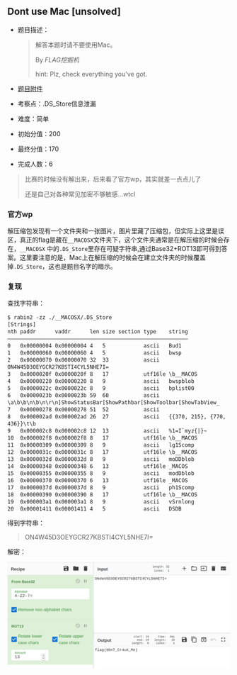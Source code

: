 ## Dont use Mac [unsolved]

- 题目描述：

  > 解答本题时请不要使用Mac。 
  >
  > By *FLAG挖掘机*
  >
  > hint: Plz, check everything you've got.	

 - [题目附件](https://cdn.jsdelivr.net/gh/SignorMercurio/MetasequoiaCTF@master/Misc/Don'tUseMac/attachment.zip)

 - 考察点：.DS_Store信息泄漏

 - 难度：简单

 - 初始分值：200

 - 最终分值：170

 - 完成人数：6

> 比赛的时候没有解出来，后来看了官方wp，其实就差一点点儿了
>
> 还是自己对各种常见加密不够敏感...wtcl

### 官方wp

解压缩包发现有一个文件夹和一张图片，图片里藏了压缩包，但实际上这里是误区，真正的flag是藏在`__MACOSX`文件夹下，这个文件夹通常是在解压缩的时候会存在，`__MACOSX` 中的`.DS_Store`里存在可疑字符串,通过Base32+ROT13即可得到答案。这里要注意的是，Mac上在解压缩的时候会在建立文件夹的时候覆盖掉`.DS_Store`，这也是题目名字的暗示。

### 复现

查找字符串：

```shell
$ rabin2 -zz ./__MACOSX/.DS_Store 
[Strings]
nth paddr      vaddr      len size section type    string
―――――――――――――――――――――――――――――――――――――――――――――――――――――――――
0   0x00000004 0x00000004 4   5            ascii   Bud1
1   0x00000060 0x00000060 4   5            ascii   bwsp
2   0x00000070 0x00000070 32  33           ascii   ON4W45D3OEYGCR27KBSTI4CYL5NHE7I=
3   0x0000020f 0x0000020f 8   17           utf16le \b__MACOS
4   0x00000220 0x00000220 8   9            ascii   bwspblob
5   0x0000022c 0x0000022c 8   9            ascii   bplist00
6   0x0000023b 0x0000023b 59  60           ascii   \a\b\b\n\b\n\r\n]ShowStatusBar[ShowPathbar[ShowToolbar[ShowTabView_
7   0x00000278 0x00000278 51  52           ascii   
8   0x000002ad 0x000002ad 26  27           ascii   {{370, 215}, {770, 436}}\t\b
9   0x000002c8 0x000002c8 12  13           ascii   %1=I`myz{|}~
10  0x000002f8 0x000002f8 8   17           utf16le \b__MACOS
11  0x00000309 0x00000309 8   9            ascii   lg1Scomp
12  0x0000031c 0x0000031c 8   17           utf16le \b__MACOS
13  0x0000032d 0x0000032d 8   9            ascii   moDDblob
14  0x00000348 0x00000348 6   13           utf16le _MACOS
15  0x00000355 0x00000355 8   9            ascii   modDblob
16  0x00000370 0x00000370 6   13           utf16le _MACOS
17  0x0000037d 0x0000037d 8   9            ascii   ph1Scomp
18  0x00000390 0x00000390 8   17           utf16le \b__MACOS
19  0x000003a1 0x000003a1 8   9            ascii   vSrnlong
20  0x00001411 0x00001411 4   5            ascii   DSDB

```

得到字符串：

> ON4W45D3OEYGCR27KBSTI4CYL5NHE7I=

解密：

![mac](mac.png)